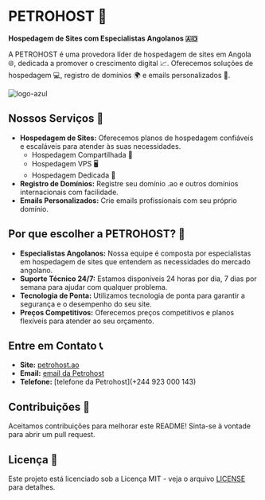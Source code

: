 # PETROHOST 🚀

**Hospedagem de Sites com Especialistas Angolanos 🇦🇴**

A PETROHOST é uma provedora líder de hospedagem de sites em Angola 🌐, dedicada a promover o crescimento digital 📈. Oferecemos soluções de hospedagem 💻, registro de domínios 🌍 e emails personalizados 📧.

![logo-azul](https://github.com/user-attachments/assets/015aef6e-0ea1-4b57-80c1-208dd77b8613)

## Nossos Serviços 🧰

* **Hospedagem de Sites:**  Oferecemos planos de hospedagem confiáveis e escaláveis para atender às suas necessidades.
    * Hospedagem Compartilhada 👥
    * Hospedagem VPS 🖥️
    * Hospedagem Dedicada 🏢
* **Registro de Domínios:** Registre seu domínio .ao e outros domínios internacionais com facilidade.
* **Emails Personalizados:** Crie emails profissionais com seu próprio domínio.


## Por que escolher a PETROHOST? 🤔

* **Especialistas Angolanos:** Nossa equipe é composta por especialistas em hospedagem de sites que entendem as necessidades do mercado angolano.
* **Suporte Técnico 24/7:**  Estamos disponíveis 24 horas por dia, 7 dias por semana para ajudar com qualquer problema.
* **Tecnologia de Ponta:** Utilizamos tecnologia de ponta para garantir a segurança e o desempenho do seu site.
* **Preços Competitivos:** Oferecemos preços competitivos e planos flexíveis para atender ao seu orçamento.


## Entre em Contato 📞

* **Site:** [petrohost.ao](https://petrohost.ao/)
* **Email:** [email da Petrohost](support@petrohost.ao)
* **Telefone:** [telefone da Petrohost](+244 923 000 143)


##  Contribuições 🤝

Aceitamos contribuições para melhorar este README! Sinta-se à vontade para abrir um pull request.


## Licença 📜

Este projeto está licenciado sob a Licença MIT - veja o arquivo [LICENSE](LICENSE) para detalhes.

